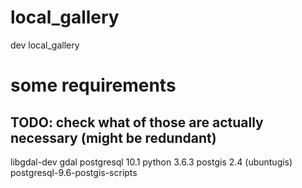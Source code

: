 # local_gallery
dev local_gallery

# some requirements
## TODO: check what of those are actually necessary (might be redundant)
libgdal-dev
gdal
postgresql 10.1
python 3.6.3
postgis 2.4 (ubuntugis)
postgresql-9.6-postgis-scripts